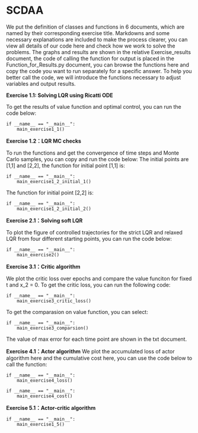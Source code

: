 # SCDAA
We put the definition of classes and functions in 6 documents, which are named by their corresponding exercise title. Markdowns and some necessary explanations are included to make the process clearer, you can view all details of our code here and check how we work to solve the problems. The graphs and results are shown in the relative Exercise_results document, the code of calling the function for output is placed in the Function_for_Results.py document, you can browse the functions here and copy the code you want to run separately for a specific answer. To help you better call the code, we will introduce the functions necessary to adjust variables and output results.

**Exercise 1.1: Solving LQR using Ricatti ODE**

To get the results of value function and optimal control, you can run the code below:
```
if __name__ == "__main__":
    main_exercise1_1()
```

**Exercise 1.2：LQR MC checks**

To run the functions and get the convergence of time steps and Monte Carlo samples, you can copy and run the code below:
The initial points are [1,1] and [2,2], the function for initial point [1,1] is:
```
if __name__ == "__main__":
    main_exercise1_2_initial_1()
```
The function for initial point [2,2] is:
```
if __name__ == "__main__":
    main_exercise1_2_initial_2()
```


**Exercise 2.1：Solving soft LQR**

To plot the figure of controlled trajectories for the strict LQR and relaxed LQR from four different starting points, you can run the code below:
```
if __name__ == "__main__":
    main_exercise2()
```

**Exercise 3.1：Critic algorithm**

We plot the critic loss over epochs and compare the value funciton for fixed t and x_2 = 0.
To get the critic loss, you can run the following code:
```
if __name__ == "__main__":
    main_exercise3_critic_loss()
```
To get the comparasion on value function, you can select:
```
if __name__ == "__main__":
    main_exercise3_comparsion()
```
The value of max error for each time point are shown in the txt document.

**Exercise 4.1：Actor algorithm**
We plot the accumulated loss of actor algorithm here and the cumulative cost here, you can use the code below to call the function:
```
if __name__ == "__main__":
    main_exercise4_loss()
```
```
if __name__ == "__main__":
    main_exercise4_cost()
```
**Exercise 5.1：Actor-critic algorithm**
```
if __name__ == "__main__":
    main_exercise1_5()
```
